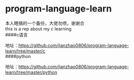 # program-language-learn
本人瞎搞的一个备份，大佬勿喷，谢谢合<br>
this is a rep about my c  learning<br>
####c语言

地址：https://github.com/jianzhao0806/program-language-learn/tree/master/c<br>
####python

地址：https://github.com/jianzhao0806/program-language-learn/tree/master/python
